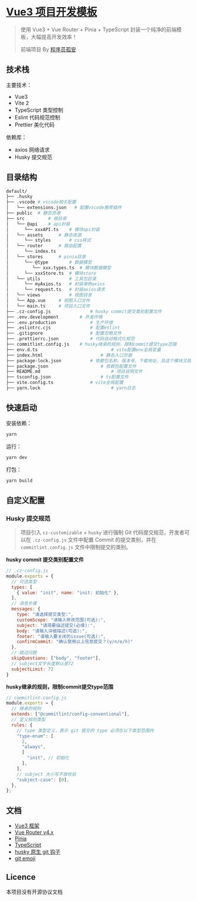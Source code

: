 # [Vue3 项目开发模板](https://github.com/wangsirXY/vue-template) 

> 使用 Vue3 + Vue Router + Pinia + TypeScript 封装一个纯净的前端模板，大幅提高开发效率！
>
> 前端项目 By [程序员孤安](https://wangsir.info) 

## 技术栈

主要技术：

- Vue3 
- Vite 2
- TypeScript 类型控制
- Eslint 代码规范控制
- Prettier 美化代码

依赖库：

- axios 网络请求
- Husky 提交规范

## 目录结构

```bash
default/
├── .husky
├── .vscode	# vscode相关配置
│   └── extensions.json   # 配置vscode推荐插件
├── public	# 静态资源
├── src			# 根目录
│   └── @api	# api封装
│      └── xxxAPI.ts	# 模块api封装
│   └── assets		# 静态资源
│      └── styles		# css样式
│   └── router		# 路由配置
│      └── index.ts
│   └── stores		# pinia目录
│      └── @type		# 数据模型
│         └── xxx.types.ts	# 模块数据模型
│      └── xxxStore.ts	# 模块store
│   └── utils			# 工具包目录
│      └── myAxios.ts	# 封装单例axios
│      └── request.ts	# 封装axios请求
│   └── views			# 视图目录
│   └── App.vue		# 视图入口文件
│   └── main.ts		# 项目入口文件
├── .cz-config.js   			# husky commit提交类别配置文件
├── .env.development  		# 开发环境
├── .env.production  			# 生产环境
├── .eslintrc.cjs  				# 配置eslint
├── .gitignore      			# 配置忽略文件
├── .prettierrc.json			# 代码自动格式化规范
├── commitlint.config.js	# husky继承的规则，限制commit提交type范围
├── env.d.ts							# vite配置env全局变量
├── index.html						# 静态入口页面
├── package-lock.json			# 依赖包名称、版本号、下载地址、及这个模块又依赖了哪些依赖
├── package.json					# 依赖包配置文件
├── README.md							# 项目说明文件
├── tsconfig.json					# ts配置文件
├── vite.config.ts				# vite全局配置
├── yarn.lock							# yarn日志
```

## 快速启动

安装依赖：

```bash
yarn 
```

运行：

```bash
yarn dev
```

打包：

```bash
yarn build
```

## 自定义配置

### Husky 提交规范

> 项目引入 `cz-customizable` + `husky` 进行强制 Git 代码提交规范，开发者可以在 `.cz-config.js` 文件中配置 Commit 的提交类别，并在 `commitlint.config.js` 文件中限制提交的类别。

**husky commit 提交类别配置文件** 

```js
// .cz-config.js
module.exports = {
  // 可选类型
  types: [
    { value: "init", name: "init: 初始化" },
  ],
  // 消息步骤
  messages: {
    type: "请选择提交类型:",
    customScope: "请输入修改范围(可选):",
    subject: "请简要描述提交(必填):",
    body: "请输入详细描述(可选):",
    footer: "请输入要关闭的issue(可选):",
    confirmCommit: "确认使用以上信息提交？(y/n/e/h)"
  },
  // 跳过问题
  skipQuestions: ["body", "footer"],
  // subject文字长度默认是72
  subjectLimit: 72
}
```

**husky继承的规则，限制commit提交type范围** 

```js
// commitlint.config.js
module.exports = {
  // 继承的规则
  extends: ["@commitlint/config-conventional"],
  // 定义规则类型
  rules: {
    // type 类型定义，表示 git 提交的 type 必须在以下类型范围内
    "type-enum": [
      2,
      "always",
      [
        "init", // 初始化
      ],
    ],
    // subject 大小写不做校验
    "subject-case": [0],
  },
};
```

## 文档

- [Vue3 框架](https://cn.vuejs.org/) 
- [Vue Router v4.x](https://router.vuejs.org/zh/) 
- [Pinia](https://pinia.vuejs.org/) 
- [TypeScript](https://www.tslang.cn/index.html) 
- [husky 原生 git 钩子](https://typicode.github.io/husky/#/) 
- [git emoji](https://gitmoji.dev/) 

## Licence

本项目没有开源协议文档